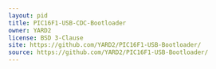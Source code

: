 ```yaml
---
layout: pid
title: PIC16F1-USB-CDC-Bootloader
owner: YARD2
license: BSD 3-Clause
site: https://github.com/YARD2/PIC16F1-USB-Bootloader/
source: https://github.com/YARD2/PIC16F1-USB-Bootloader/
---
```

